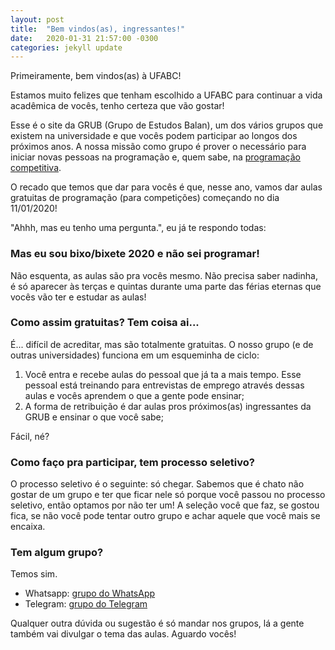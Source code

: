 ```yaml
---
layout: post
title:  "Bem vindos(as), ingressantes!"
date:   2020-01-31 21:57:00 -0300
categories: jekyll update
---
```


Primeiramente, bem vindos(as) à UFABC! 

Estamos muito felizes que tenham escolhido a UFABC para continuar a vida acadêmica de vocês, tenho certeza que vão gostar!

Esse é o site da GRUB (Grupo de Estudos Balan), um dos vários grupos que existem na universidade e que vocês podem participar ao longos dos próximos anos. A nossa missão como grupo é prover o necessário para iniciar novas pessoas na programação e, quem sabe, na [programação competitiva](https://www.menosfios.com/o-que-e-programacao-competitiva/).

O recado que temos que dar para vocês é que, nesse ano, vamos dar aulas gratuitas de programação (para competições) começando no dia 11/01/2020! 

"Ahhh, mas eu tenho uma pergunta.", eu já te respondo todas:

### Mas eu sou bixo/bixete 2020 e não sei programar!

Não esquenta, as aulas são pra vocês mesmo. Não precisa saber nadinha, é só aparecer às terças e quintas durante uma parte das férias eternas que vocês vão ter e estudar as aulas!

### Como assim gratuitas? Tem coisa ai...

É... difícil de acreditar, mas são totalmente gratuitas. O nosso grupo (e de outras universidades) funciona em um esqueminha de ciclo: 

1. Você entra e recebe aulas do pessoal que já ta a mais tempo. Esse pessoal está treinando para entrevistas de emprego através dessas aulas e vocês aprendem o que a gente pode ensinar;
2. A forma de retribuição é dar aulas pros próximos(as) ingressantes da GRUB e ensinar o que você sabe;

Fácil, né?

### Como faço pra participar, tem processo seletivo?

O processo seletivo é o seguinte: só chegar. Sabemos que é chato não gostar de um grupo e ter que ficar nele só porque você passou no processo seletivo, então optamos por não ter um! A seleção você que faz, se gostou fica, se não você pode tentar outro grupo e achar aquele que você mais se encaixa.

### Tem algum grupo?

Temos sim.

- Whatsapp: [grupo do WhatsApp](https://bit.ly/grubinicianteswpp)
- Telegram: [grupo do Telegram](https://bit.ly/grubiniciantestel)

Qualquer outra dúvida ou sugestão é só mandar nos grupos, lá a gente também vai divulgar o tema das aulas. Aguardo vocês!
